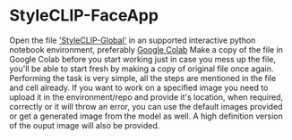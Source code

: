 # StyleCLIP-FaceApp

Open the file ['StyleCLIP-Global'](https://github.com/SabbyDude/StyleCLIP-FaceApp/blob/main/StyleCLIP_global.ipynb) in an supported interactive python notebook environment, preferably [Google Colab](https://www.google.com/url?sa=t&rct=j&q=&esrc=s&source=web&cd=&cad=rja&uact=8&ved=2ahUKEwibieXE7_3yAhXg7XMBHZc0A0MQFnoECAIQAQ&url=https%3A%2F%2Fcolab.research.google.com%2Fnotebooks%2F&usg=AOvVaw0eDNVclINNdlOuD-YTYiiB)
Make a copy of the file in Google Colab before you start working just in case you mess up the file, you'll be able to start fresh by making a copy of original file once again.
Performing the task is very simple, all the steps are mentioned in the file and cell already.
If you want to work on a specified image you need to upload it in the environment/repo and provide it's location, when required, correctly or it will throw an error, you can use the default images provided or get a generated image from the model as well.
A high definition version of the ouput image will also be provided.
